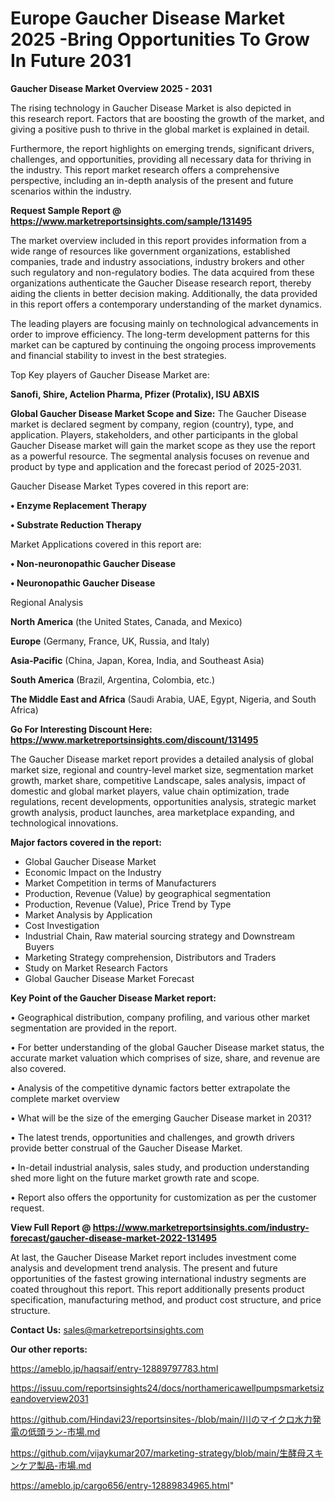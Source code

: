 # Europe Gaucher Disease Market 2025 -Bring Opportunities To Grow In Future 2031

<Strong> Gaucher Disease Market Overview 2025 - 2031</strong>

The rising technology in Gaucher Disease Market is also depicted in this research report. Factors that are boosting the growth of the market, and giving a positive push to thrive in the global market is explained in detail.

Furthermore, the report highlights on emerging trends, significant drivers, challenges, and opportunities, providing all necessary data for thriving in the industry. This report market research offers a comprehensive perspective, including an in-depth analysis of the present and future scenarios within the industry.

<strong>Request Sample Report @ <a href=https://www.marketreportsinsights.com/sample/131495>https://www.marketreportsinsights.com/sample/131495</a></strong>

The market overview included in this report provides information from a wide range of resources like government organizations, established companies, trade and industry associations, industry brokers and other such regulatory and non-regulatory bodies. The data acquired from these organizations authenticate the Gaucher Disease research report, thereby aiding the clients in better decision making. Additionally, the data provided in this report offers a contemporary understanding of the market dynamics.

The leading players are focusing mainly on technological advancements in order to improve efficiency. The long-term development patterns for this market can be captured by continuing the ongoing process improvements and financial stability to invest in the best strategies.

Top Key players of Gaucher Disease Market are:

<strong>Sanofi, Shire, Actelion Pharma, Pfizer (Protalix), ISU ABXIS</strong>

<strong><b>Global Gaucher Disease Market Scope and Size:</b></strong>
The Gaucher Disease market is declared segment by company, region (country), type, and application. Players, stakeholders, and other participants in the global Gaucher Disease market will gain the market scope as they use the report as a powerful resource. The segmental analysis focuses on revenue and product by type and application and the forecast period of 2025-2031.

Gaucher Disease Market Types covered in this report are:

<strong>• Enzyme Replacement Therapy

• Substrate Reduction Therapy</strong>

Market Applications covered in this report are:

<strong>• Non-neuronopathic Gaucher Disease

• Neuronopathic Gaucher Disease</strong> 

Regional Analysis

<strong>North America</strong> (the United States, Canada, and Mexico)

<strong>Europe</strong> (Germany, France, UK, Russia, and Italy)

<strong>Asia-Pacific</strong> (China, Japan, Korea, India, and Southeast Asia)

<strong>South America</strong> (Brazil, Argentina, Colombia, etc.)

<strong>The Middle East and Africa</strong> (Saudi Arabia, UAE, Egypt, Nigeria, and South Africa)

<strong>Go For Interesting Discount Here: <a href=https://www.marketreportsinsights.com/discount/131495>https://www.marketreportsinsights.com/discount/131495</a></strong>

The Gaucher Disease market report provides a detailed analysis of global market size, regional and country-level market size, segmentation market growth, market share, competitive Landscape, sales analysis, impact of domestic and global market players, value chain optimization, trade regulations, recent developments, opportunities analysis, strategic market growth analysis, product launches, area marketplace expanding, and technological innovations.

<strong><b>Major factors covered in the report:</b></strong>
<ul>
  <li>Global Gaucher Disease Market </li>
  <li>Economic Impact on the Industry</li>
  <li>Market Competition in terms of Manufacturers</li>
  <li>Production, Revenue (Value) by geographical segmentation</li>
  <li>Production, Revenue (Value), Price Trend by Type</li>
  <li>Market Analysis by Application</li>
  <li>Cost Investigation</li>
  <li>Industrial Chain, Raw material sourcing strategy and Downstream Buyers</li>
  <li>Marketing Strategy comprehension, Distributors and Traders</li>
  <li>Study on Market Research Factors</li>
  <li>Global Gaucher Disease Market Forecast</li>
</ul>

<strong><b>Key Point of the Gaucher Disease Market report:</b></strong>

• Geographical distribution, company profiling, and various other market segmentation are provided in the report.

• For better understanding of the global Gaucher Disease market status, the accurate market valuation which comprises of size, share, and revenue are also covered.

• Analysis of the competitive dynamic factors better extrapolate the complete market overview

• What will be the size of the emerging Gaucher Disease market in 2031?

• The latest trends, opportunities and challenges, and growth drivers provide better construal of the Gaucher Disease Market.

• In-detail industrial analysis, sales study, and production understanding shed more light on the future market growth rate and scope.

• Report also offers the opportunity for customization as per the customer request.

<strong><b>View Full Report @ <a href=https://www.marketreportsinsights.com/industry-forecast/gaucher-disease-market-2022-131495>https://www.marketreportsinsights.com/industry-forecast/gaucher-disease-market-2022-131495</a></b></strong>


At last, the Gaucher Disease Market report includes investment come analysis and development trend analysis. The present and future opportunities of the fastest growing international industry segments are coated throughout this report. This report additionally presents product specification, manufacturing method, and product cost structure, and price structure.

<strong>Contact Us:</strong>
sales@marketreportsinsights.com

<strong>Our other reports:</strong>

<a href=https://ameblo.jp/haqsaif/entry-12889797783.html>https://ameblo.jp/haqsaif/entry-12889797783.html</a>

<a href=https://issuu.com/reportsinsights24/docs/northamericawellpumpsmarketsizeandoverview2031>https://issuu.com/reportsinsights24/docs/northamericawellpumpsmarketsizeandoverview2031</a>

<a href=https://github.com/Hindavi23/reportsinsites-/blob/main/川のマイクロ水力発電の低頭ラン-市場.md>https://github.com/Hindavi23/reportsinsites-/blob/main/川のマイクロ水力発電の低頭ラン-市場.md</a>

<a href=https://github.com/vijaykumar207/marketing-strategy/blob/main/生酵母スキンケア製品-市場.md>https://github.com/vijaykumar207/marketing-strategy/blob/main/生酵母スキンケア製品-市場.md</a>

<a href=https://ameblo.jp/cargo656/entry-12889834965.html>https://ameblo.jp/cargo656/entry-12889834965.html</a>"
